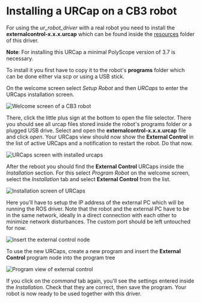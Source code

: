 # Installing a URCap on a CB3 robot

For using the *ur_robot_driver* with a real robot you need to install the
**externalcontrol-x.x.x.urcap** which can be found inside the [resources](../resources/) folder of this driver.

**Note**: For installing this URCap a minimal PolyScope version of 3.7 is necessary.

To install it you first have to copy it to the robot's **programs** folder which can be done either
via scp or using a USB stick.

On the welcome screen select *Setup Robot* and then *URCaps* to enter the URCaps installation
screen.

 ![Welcome screen of a CB3 robot](initial_setup_images/cb3_01_welcome.png)

There, click the little plus sign at the bottom to open the file selector. There you should see
all urcap files stored inside the robot's programs folder or a plugged USB drive.  Select and open
the **externalcontrol-x.x.x.urcap** file and click *open*. Your URCaps view should now show the
**External Control** in the list of active URCaps and a notification to restart the robot. Do that
now.

 ![URCaps screen with installed urcaps](initial_setup_images/cb3_05_urcaps_installed.png)

After the reboot you should find the **External Control** URCaps inside the *Installation* section.
For this select *Program Robot* on the welcome screen, select the *Installation* tab and select
**External Control** from the list.

 ![Installation screen of URCaps](initial_setup_images/cb3_07_installation_excontrol.png)

Here you'll have to setup the IP address of the external PC which will be running the ROS driver.
Note that the robot and the external PC have to be in the same network, ideally in a direct
connection with each other to minimize network disturbances. The custom port should be left
untouched for now.

 ![Insert the external control node](initial_setup_images/cb3_10_prog_structure_urcaps.png)

To use the new URCaps, create a new program and insert the **External Control** program node into
the program tree

 ![Program view of external control](initial_setup_images/cb3_11_program_view_excontrol.png)

If you click on the *command* tab again, you'll see the settings entered inside the *Installation*.
Check that they are correct, then save the program. Your robot is now ready to be used together with
this driver.
